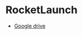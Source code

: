 # RocketLaunch

- [Google drive](https://drive.google.com/drive/folders/1y4lLs7OTMrHxcFS39k9iCg1lIVsyEbma?usp=sharing)


